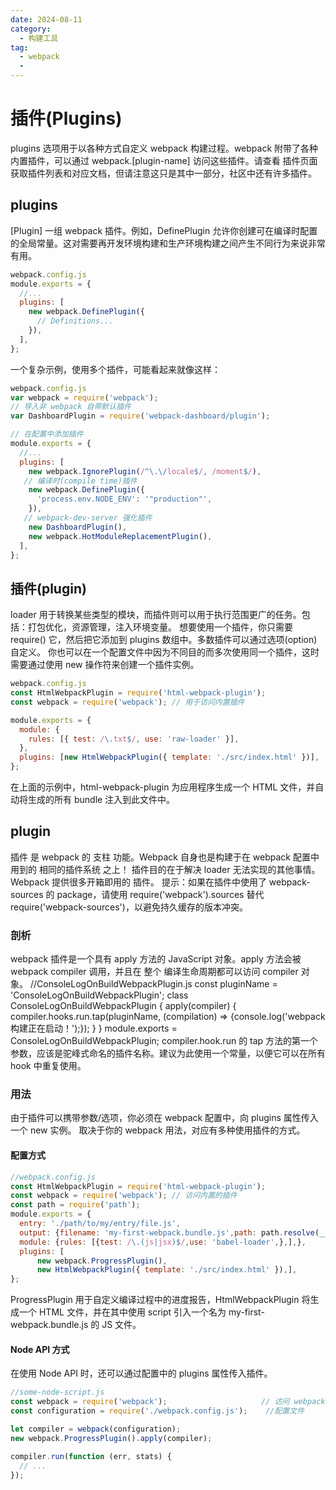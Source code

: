 ```yaml
---
date: 2024-08-11
category:
  - 构建工具
tag:
  - webpack
  - 
---
```


# 插件(Plugins)
plugins 选项用于以各种方式自定义 webpack 构建过程。webpack 附带了各种内置插件，可以通过 webpack.[plugin-name] 访问这些插件。请查看 插件页面 获取插件列表和对应文档，但请注意这只是其中一部分，社区中还有许多插件。

## plugins
[Plugin]
一组 webpack 插件。例如，DefinePlugin 允许你创建可在编译时配置的全局常量。这对需要再开发环境构建和生产环境构建之间产生不同行为来说非常有用。
```js
webpack.config.js
module.exports = {
  //...
  plugins: [
    new webpack.DefinePlugin({
      // Definitions...
    }),
  ],
};
```
一个复杂示例，使用多个插件，可能看起来就像这样：
```js
webpack.config.js
var webpack = require('webpack');
// 导入非 webpack 自带默认插件
var DashboardPlugin = require('webpack-dashboard/plugin');

// 在配置中添加插件
module.exports = {
  //...
  plugins: [
    new webpack.IgnorePlugin(/^\.\/locale$/, /moment$/),
   // 编译时(compile time)插件
    new webpack.DefinePlugin({
      'process.env.NODE_ENV': '"production"',
    }),
   // webpack-dev-server 强化插件
    new DashboardPlugin(),
    new webpack.HotModuleReplacementPlugin(),
  ],
};
```
## 插件(plugin)
loader 用于转换某些类型的模块，而插件则可以用于执行范围更广的任务。包括：打包优化，资源管理，注入环境变量。
想要使用一个插件，你只需要 require() 它，然后把它添加到 plugins 数组中。多数插件可以通过选项(option)自定义。
你也可以在一个配置文件中因为不同目的而多次使用同一个插件，这时需要通过使用 new 操作符来创建一个插件实例。
```js
webpack.config.js
const HtmlWebpackPlugin = require('html-webpack-plugin');
const webpack = require('webpack'); // 用于访问内置插件

module.exports = {
  module: {
    rules: [{ test: /\.txt$/, use: 'raw-loader' }],
  },
  plugins: [new HtmlWebpackPlugin({ template: './src/index.html' })],
};
```

在上面的示例中，html-webpack-plugin 为应用程序生成一个 HTML 文件，并自动将生成的所有 bundle 注入到此文件中。

## plugin
插件 是 webpack 的 支柱 功能。Webpack 自身也是构建于在 webpack 配置中用到的 相同的插件系统 之上！
插件目的在于解决 loader 无法实现的其他事情。Webpack 提供很多开箱即用的 插件。
提示：如果在插件中使用了 webpack-sources 的 package，请使用 require('webpack').sources 替代 require('webpack-sources')，以避免持久缓存的版本冲突。

### 剖析
webpack 插件是一个具有 apply 方法的 JavaScript 对象。apply 方法会被 webpack compiler 调用，并且在 整个 编译生命周期都可以访问 compiler 对象。
//ConsoleLogOnBuildWebpackPlugin.js
const pluginName = 'ConsoleLogOnBuildWebpackPlugin';
class ConsoleLogOnBuildWebpackPlugin {
  apply(compiler) {
    compiler.hooks.run.tap(pluginName, (compilation) => {console.log('webpack 构建正在启动！');});
  }
}
module.exports = ConsoleLogOnBuildWebpackPlugin;
compiler.hook.run 的 tap 方法的第一个参数，应该是驼峰式命名的插件名称。建议为此使用一个常量，以便它可以在所有 hook 中重复使用。
### 用法
由于插件可以携带参数/选项，你必须在 webpack 配置中，向 plugins 属性传入一个 new 实例。
取决于你的 webpack 用法，对应有多种使用插件的方式。
#### 配置方式
```js
//webpack.config.js
const HtmlWebpackPlugin = require('html-webpack-plugin');
const webpack = require('webpack'); // 访问内置的插件
const path = require('path');
module.exports = {
  entry: './path/to/my/entry/file.js',
  output: {filename: 'my-first-webpack.bundle.js',path: path.resolve(__dirname, 'dist'),},
  module: {rules: [{test: /\.(js|jsx)$/,use: 'babel-loader',},],},
  plugins: [
      new webpack.ProgressPlugin(),
      new HtmlWebpackPlugin({ template: './src/index.html' }),],
};
```
ProgressPlugin 用于自定义编译过程中的进度报告，HtmlWebpackPlugin 将生成一个 HTML 文件，并在其中使用 script 引入一个名为 my-first-webpack.bundle.js 的 JS 文件。
#### Node API 方式
在使用 Node API 时，还可以通过配置中的 plugins 属性传入插件。
```js
//some-node-script.js
const webpack = require('webpack');                     // 访问 webpack 运行时(runtime)
const configuration = require('./webpack.config.js');    //配置文件

let compiler = webpack(configuration);
new webpack.ProgressPlugin().apply(compiler);

compiler.run(function (err, stats) {
  // ...
});
```
